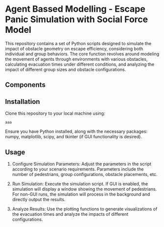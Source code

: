 # Agent Bassed Modelling - Escape Panic Simulation with Social Force Model

This repository contains a set of Python scripts designed to simulate the impact of obstacle geometry on escape efficiency, considering both individual and group behaviors. The core function revolves around modeling the movement of agents through environments with various obstacles, calculating evacuation times under different conditions, and analyzing the impact of different group sizes and obstacle configurations.

## Components


## Installation
Clone this repository to your local machine using:
```
aaa
```
Ensure you have Python installed, along with the necessary packages: numpy, matplotlib, scipy, and tkinter (if GUI functionality is desired).

## Usage
1. Configure Simulation Parameters:
Adjust the parameters in the script according to your scenario requirements. Parameters include the number of pedestrians, group configurations, obstacle placements, etc.

2. Run Simulation:
Execute the simulation script. If GUI is enabled, the simulation will display a window showing the movement of pedestrians. For non-GUI runs, the simulation will process in the background and directly output the results.

3. Analyze Results:
Use the plotting functions to generate visualizations of the evacuation times and analyze the impacts of different configurations.
